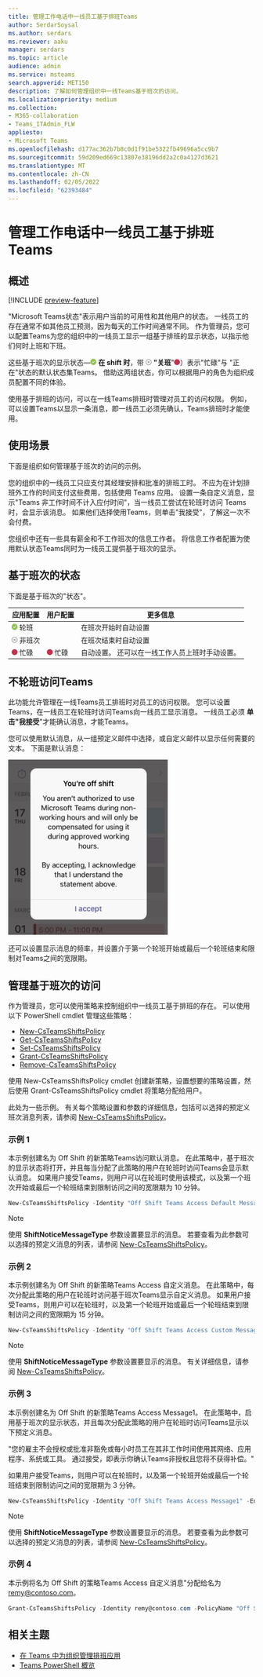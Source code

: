 ```yaml
---
title: 管理工作电话中一线员工基于排班Teams
author: SerdarSoysal
ms.author: serdars
ms.reviewer: aaku
manager: serdars
ms.topic: article
audience: admin
ms.service: msteams
search.appverid: MET150
description: 了解如何管理组织中一线Teams基于班次的访问。
ms.localizationpriority: medium
ms.collection:
- M365-collaboration
- Teams_ITAdmin_FLW
appliesto:
- Microsoft Teams
ms.openlocfilehash: d177ac362b7b8c0d1f91be5322fb49696a5cc9b7
ms.sourcegitcommit: 59d209ed669c13807e38196dd2a2c0a4127d3621
ms.translationtype: MT
ms.contentlocale: zh-CN
ms.lasthandoff: 02/05/2022
ms.locfileid: "62393484"
---
```

# <a name="manage-shift-based-access-for-frontline-workers-in-teams"></a>管理工作电话中一线员工基于排班Teams
## <a name="overview"></a>概述

[!INCLUDE [preview-feature](../../includes/preview-feature.md)]

"Microsoft Teams状态"表示用户当前的可用性和其他用户的状态。 一线员工的存在通常不如其他员工预测，因为每天的工作时间通常不同。 作为管理员，您可以配置Teams为您的组织中的一线员工显示一组基于排班的显示状态，以指示他们何时上班和下班。

这些基于班次的显示状态&mdash;![Solid 绿色对号，表示"正在轮班"。](../../media/flw-presence-on-shift.png) **在 shift 时**，带 ![x 的灰色圆圈表示"关班"。](../../media/flw-presence-off-shift.png) **"关班**"![（实心红色圆圈&mdash;](../../media/flw-presence-busy.png)）表示"忙碌"与 [](../../presence-admins.md)"正在"状态的默认状态集Teams。 借助这两组状态，你可以根据用户的角色为组织成员配置不同的体验。

使用基于排班的访问，可以在一线Teams排班时管理对员工的访问权限。 例如，可以设置Teams以显示一条消息，即一线员工必须先确认，Teams排班时才能使用。  

## <a name="scenario"></a>使用场景

下面是组织如何管理基于班次的访问的示例。

您的组织中的一线员工只应支付其经理安排和批准的排班工时。 不应为在计划排班外工作的时间支付这些费用，包括使用 Teams 应用。 设置一条自定义消息，显示"Teams 非工作时间不计入应付时间"，当一线员工尝试在轮班时访问 Teams 时，会显示该消息。 如果他们选择使用Teams，则单击"我接受"，了解这一次不会付费。

您组织中还有一些具有薪金和不工作班次的信息工作者。 将信息工作者配置为使用默认状态Teams同时为一线员工提供基于班次的显示。

## <a name="shift-based-presence-states"></a>基于班次的状态

下面是基于班次的"状态"。

|应用配置 |用户配置  |更多信息  |
|---------|---------|---------|
|![实心绿色对号，表示"上移"。](../../media/flw-presence-on-shift.png) 轮班     |         |在班次开始时自动设置         |
|![带 x 的灰色圆圈，指示"关班"](../../media/flw-presence-off-shift.png) 非班次     |         |在班次结束时自动设置         |
|![实心红色圆圈，表示忙碌。](../../media/flw-presence-busy.png) 忙碌      | ![实心红色圆圈，表示忙碌](../../media/flw-presence-busy.png) 忙碌         |自动设置。 还可以在一线工作人员上班时手动设置。|

## <a name="off-shift-access-to-teams"></a>不轮班访问Teams

此功能允许管理在一线Teams员工排班时对员工的访问权限。 您可以设置Teams，在一线员工在轮班时访问Teams向一线员工显示消息。 一线员工必须 **单击"我接受**"才能确认消息，才能Teams。

您可以使用默认消息，从一组预定义邮件中选择，或自定义邮件以显示任何需要的文本。 下面是默认消息：

![默认消息的屏幕截图。](../../media/shifts-presence-message.png)

还可以设置显示消息的频率，并设置介于第一个轮班开始或最后一个轮班结束和限制对Teams之间的宽限期。

## <a name="manage-shift-based-access"></a>管理基于班次的访问

作为管理员，您可以使用策略来控制组织中一线员工基于排班的存在。 可以使用以下 PowerShell cmdlet 管理这些策略：

- [New-CsTeamsShiftsPolicy](/powershell/module/teams/new-csteamsshiftspolicy)
- [Get-CsTeamsShiftsPolicy](/powershell/module/teams/get-csteamsshiftspolicy)
- [Set-CsTeamsShiftsPolicy](/powershell/module/teams/set-csteamsshiftspolicy)
- [Grant-CsTeamsShiftsPolicy](/powershell/module/teams/grant-csteamsshiftspolicy)
- [Remove-CsTeamsShiftsPolicy](/powershell/module/teams/remove-csteamsshiftspolicy)

使用 New-CsTeamsShiftsPolicy cmdlet 创建新策略，设置想要的策略设置，然后使用 Grant-CsTeamsShiftsPolicy cmdlet 将策略分配给用户。

此处为一些示例。 有关每个策略设置和参数的详细信息，包括可以选择的预定义班次消息列表，请参阅 [New-CsTeamsShiftsPolicy](/powershell/module/teams/new-csteamsshiftspolicy)。

### <a name="example-1"></a>示例 1

本示例创建名为 Off Shift 的新策略Teams访问默认消息。 在此策略中，基于班次的显示状态将打开，并且每当分配了此策略的用户在轮班时访问Teams会显示默认消息。 如果用户接受Teams，则用户可以在轮班时使用该模式，以及第一个班次开始或最后一个轮班结束到限制访问之间的宽限期为 10 分钟。  

```powershell
New-CsTeamsShiftsPolicy -Identity "Off Shift Teams Access Default Message" -EnableShiftPresence $true -ShiftNoticeFrequency always -ShiftNoticeMessageType DefaultMessage -AccessType UnrestrictedAccess_TeamsApp -AccessGracePeriodMinutes 10
```

> [!NOTE]
> 使用 **ShiftNoticeMessageType** 参数设置要显示的消息。 若要查看为此参数可以选择的预定义消息的列表，请参阅 [New-CsTeamsShiftsPolicy](/powershell/module/teams/new-csteamsshiftspolicy)。

### <a name="example-2"></a>示例 2 

本示例创建名为 Off Shift 的新策略Teams Access 自定义消息。 在此策略中，每次分配此策略的用户在轮班时访问基于班次Teams显示自定义消息。 如果用户接受Teams，则用户可以在轮班时，以及第一个轮班开始或最后一个轮班结束到限制访问之间的宽限期为 15 分钟。  

```powershell
New-CsTeamsShiftsPolicy -Identity "Off Shift Teams Access Custom Message" -EnableShiftPresence $true -ShiftNoticeFrequency always -ShiftNoticeMessageType CustomMessage -ShiftNoticeMessageCustom "Your time on Teams when on off shift won't count toward payable hours" -AccessType UnrestrictedAccess_TeamsApp -AccessGracePeriodMinutes 15
```

> [!NOTE]
> 使用 **ShiftNoticeMessageType** 参数设置要显示的消息。 有关详细信息，请参阅 [New-CsTeamsShiftsPolicy](/powershell/module/teams/new-csteamsshiftspolicy)。

### <a name="example-3"></a>示例 3

本示例创建名为 Off Shift 的新策略Teams Access Message1。 在此策略中，启用基于班次的显示状态，并且每次分配此策略的用户在轮班时访问Teams显示以下预定义消息。

  "您的雇主不会授权或批准非豁免或每小时员工在其非工作时间使用其网络、应用程序、系统或工具。 通过接受，即表示你确认Teams非授权且您将不获得补偿。" 

如果用户接受Teams，则用户可以在轮班时，以及第一个轮班开始或最后一个轮班结束到限制访问之间的宽限期为 3 分钟。  

```powershell
New-CsTeamsShiftsPolicy -Identity "Off Shift Teams Access Message1" -EnableShiftPresence $true -ShiftNoticeFrequency always -ShiftNoticeMessageType Message1 -AccessType  UnrestrictedAccess_TeamsApp -AccessGracePeriodMinutes 3
```

> [!NOTE]
> 使用 **ShiftNoticeMessageType** 参数设置要显示的消息。 若要查看为此参数可以选择的预定义消息的列表，请参阅 [New-CsTeamsShiftsPolicy](/powershell/module/teams/new-csteamsshiftspolicy)。

### <a name="example-4"></a>示例 4

本示例将名为 Off Shift 的策略Teams Access 自定义消息"分配给名为 remy@contoso.com。

```powershell
Grant-CsTeamsShiftsPolicy -Identity remy@contoso.com -PolicyName "Off Shift Teams Access Custom Message"
```

## <a name="related-topics"></a>相关主题

- [在 Teams 中为组织管理排班应用](manage-the-shifts-app-for-your-organization-in-teams.md)
- [Teams PowerShell 概览](../../teams-powershell-overview.md)
